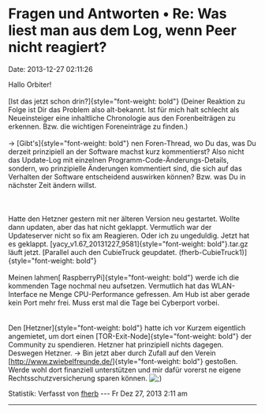 Fragen und Antworten • Re: Was liest man aus dem Log, wenn Peer nicht reagiert?
===============================================================================

Date: 2013-12-27 02:11:26

Hallo Orbiter!\
\
[Ist das jetzt schon drin?]{style="font-weight: bold"} (Deiner Reaktion
zu Folge ist Dir das Problem also alt-bekannt. Ist für mich halt
schlecht als Neueinsteiger eine inhaltliche Chronologie aus den
Forenbeiträgen zu erkennen. Bzw. die wichtigen Foreneinträge zu
finden.)\
\
-\> [Gibt\'s]{style="font-weight: bold"} nen Foren-Thread, wo Du das,
was Du derzeit prinzipiell an der Software machst kurz kommentierst?
Also nicht das Update-Log mit einzelnen Programm-Code-Änderungs-Details,
sondern, wo prinzipielle Änderungen kommentiert sind, die sich auf das
Verhalten der Software entscheidend auswirken können? Bzw. was Du in
nächster Zeit ändern willst.\
\
\
\
Hatte den Hetzner gestern mit ner älteren Version neu gestartet. Wollte
dann updaten, aber das hat nicht geklappt. Vermutlich war der
Updateserver nicht so fix am Reagieren. Oder ich zu ungeduldig. Jetzt
hat es geklappt.
[yacy\_v1.67\_20131227\_9581]{style="font-weight: bold"}.tar.gz läuft
jetzt. [Parallel auch den CubieTruck geupdatet.
(fherb-CubieTruck1)]{style="font-weight: bold"}\
\
Meinen lahmen[ RaspberryPi]{style="font-weight: bold"} werde ich die
kommenden Tage nochmal neu aufsetzen. Vermutlich hat das WLAN-Interface
ne Menge CPU-Performance gefressen. Am Hub ist aber gerade kein Port
mehr frei. Muss erst mal die Tage bei Cyberport vorbei.\
\
\
Den [Hetzner]{style="font-weight: bold"} hatte ich vor Kurzem eigentlich
angemietet, um dort einen [TOR-Exit-Node]{style="font-weight: bold"} der
Community zu spendieren. Hetzner hat prinzipiell nichts dagegen.
Deswegen Hetzner. -\> Bin jetzt aber durch Zufall auf den Verein
[<http://www.zwiebelfreunde.de/>]{style="font-weight: bold"} gestoßen.
Werde wohl dort finanziell unterstützen und mir dafür vorerst ne eigene
Rechtsschutzversicherung sparen können.
![;)](http://forum.yacy-websuche.de/images/smilies/icon_e_wink.gif "Wink")

Statistik: Verfasst von
[fherb](http://forum.yacy-websuche.de/memberlist.php?mode=viewprofile&u=9031)
--- Fr Dez 27, 2013 2:11 am

------------------------------------------------------------------------
